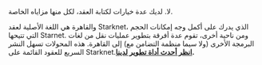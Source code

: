لا. لديك عدة خيارات لكتابة العقد، لكل منها مزاياه الخاصة. 

والقاهرة هي اللغة الأصلية لعقد Starknet، الذي يدرك على أكمل وجه إمكانات الحجم التي تتيحها Starnet. ومن ناحية أخرى، تقوم عدة أفرقة بتطوير عمليات نقل من لغات البرمجة الأخرى (ولا سيما منظمة التضامن مع) إلى القاهرة. هذه المحولات تسهل النشر السريع للعقود القائمة على Starknet.**[انظر أحدث أداة تطوير لدينا](/developers/tools-resources).**